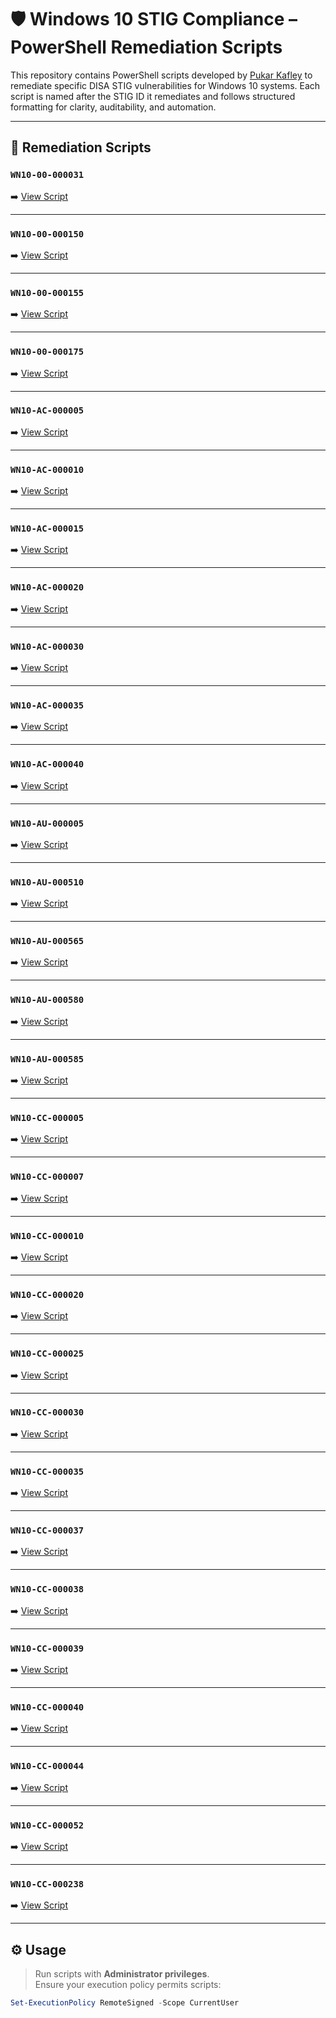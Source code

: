# 🛡️ Windows 10 STIG Compliance – PowerShell Remediation Scripts

This repository contains PowerShell scripts developed by [Pukar Kafley](https://www.linkedin.com/in/pukar-kafley/) to remediate specific DISA STIG vulnerabilities for Windows 10 systems. Each script is named after the STIG ID it remediates and follows structured formatting for clarity, auditability, and automation.

---

## 📜 Remediation Scripts

### `WN10-00-000031`  
➡️ [View Script](https://github.com/Pukarkafley21/STIG-Compliance-Scripts-WN10/blob/main/WN10-00-000031.ps1)

---

### `WN10-00-000150`  
➡️ [View Script](https://github.com/Pukarkafley21/STIG-Compliance-Scripts-WN10/blob/main/WN10-00-000150.ps1)

---

### `WN10-00-000155`  
➡️ [View Script](https://github.com/Pukarkafley21/STIG-Compliance-Scripts-WN10/blob/main/WN10-00-000155.ps1)

---

### `WN10-00-000175`  
➡️ [View Script](https://github.com/Pukarkafley21/STIG-Compliance-Scripts-WN10/blob/main/WN10-00-000175.ps1)

---

### `WN10-AC-000005`  
➡️ [View Script](https://github.com/Pukarkafley21/STIG-Compliance-Scripts-WN10/blob/main/WN10-AC-000005.ps1)

---

### `WN10-AC-000010`  
➡️ [View Script](https://github.com/Pukarkafley21/STIG-Compliance-Scripts-WN10/blob/main/WN10-AC-000010.ps1)

---

### `WN10-AC-000015`  
➡️ [View Script](https://github.com/Pukarkafley21/STIG-Compliance-Scripts-WN10/blob/main/WN10-AC-000015.ps1)

---

### `WN10-AC-000020`  
➡️ [View Script](https://github.com/Pukarkafley21/STIG-Compliance-Scripts-WN10/blob/main/WN10-AC-000020.ps1)

---

### `WN10-AC-000030`  
➡️ [View Script](https://github.com/Pukarkafley21/STIG-Compliance-Scripts-WN10/blob/main/WN10-AC-000030.ps1)

---

### `WN10-AC-000035`  
➡️ [View Script](https://github.com/Pukarkafley21/STIG-Compliance-Scripts-WN10/blob/main/WN10-AC-000035.ps1)

---

### `WN10-AC-000040`  
➡️ [View Script](https://github.com/Pukarkafley21/STIG-Compliance-Scripts-WN10/blob/main/WN10-AC-000040.ps1)

---

### `WN10-AU-000005`  
➡️ [View Script](https://github.com/Pukarkafley21/STIG-Compliance-Scripts-WN10/blob/main/WN10-AU-000005.ps1)

---

### `WN10-AU-000510`  
➡️ [View Script](https://github.com/Pukarkafley21/STIG-Compliance-Scripts-WN10/blob/main/WN10-AU-000510.ps1)

---

### `WN10-AU-000565`  
➡️ [View Script](https://github.com/Pukarkafley21/STIG-Compliance-Scripts-WN10/blob/main/WN10-AU-000565.ps1)

---

### `WN10-AU-000580`  
➡️ [View Script](https://github.com/Pukarkafley21/STIG-Compliance-Scripts-WN10/blob/main/WN10-AU-000580.ps1)

---

### `WN10-AU-000585`  
➡️ [View Script](https://github.com/Pukarkafley21/STIG-Compliance-Scripts-WN10/blob/main/WN10-AU-000585.ps1)

---

### `WN10-CC-000005`  
➡️ [View Script](https://github.com/Pukarkafley21/STIG-Compliance-Scripts-WN10/blob/main/WN10-CC-000005.ps1)

---

### `WN10-CC-000007`  
➡️ [View Script](https://github.com/Pukarkafley21/STIG-Compliance-Scripts-WN10/blob/main/WN10-CC-000007.ps1)

---

### `WN10-CC-000010`  
➡️ [View Script](https://github.com/Pukarkafley21/STIG-Compliance-Scripts-WN10/blob/main/WN10-CC-000010.ps1)

---

### `WN10-CC-000020`  
➡️ [View Script](https://github.com/Pukarkafley21/STIG-Compliance-Scripts-WN10/blob/main/WN10-CC-000020.ps1)

---

### `WN10-CC-000025`  
➡️ [View Script](https://github.com/Pukarkafley21/STIG-Compliance-Scripts-WN10/blob/main/WN10-CC-000025.ps1)

---

### `WN10-CC-000030`  
➡️ [View Script](https://github.com/Pukarkafley21/STIG-Compliance-Scripts-WN10/blob/main/WN10-CC-000030.ps1)

---

### `WN10-CC-000035`  
➡️ [View Script](https://github.com/Pukarkafley21/STIG-Compliance-Scripts-WN10/blob/main/WN10-CC-000035.ps1)

---

### `WN10-CC-000037`  
➡️ [View Script](https://github.com/Pukarkafley21/STIG-Compliance-Scripts-WN10/blob/main/WN10-CC-000037.ps1)

---

### `WN10-CC-000038`  
➡️ [View Script](https://github.com/Pukarkafley21/STIG-Compliance-Scripts-WN10/blob/main/WN10-CC-000038.ps1)

---

### `WN10-CC-000039`  
➡️ [View Script](https://github.com/Pukarkafley21/STIG-Compliance-Scripts-WN10/blob/main/WN10-CC-000039.ps1)

---

### `WN10-CC-000040`  
➡️ [View Script](https://github.com/Pukarkafley21/STIG-Compliance-Scripts-WN10/blob/main/WN10-CC-000040.ps1)

---

### `WN10-CC-000044`  
➡️ [View Script](https://github.com/Pukarkafley21/STIG-Compliance-Scripts-WN10/blob/main/WN10-CC-000044.ps1)

---

### `WN10-CC-000052`  
➡️ [View Script](https://github.com/Pukarkafley21/STIG-Compliance-Scripts-WN10/blob/main/WN10-CC-000052.ps1)

---

### `WN10-CC-000238`  
➡️ [View Script](https://github.com/Pukarkafley21/STIG-Compliance-Scripts-WN10/blob/main/WN10-CC-000238%20.ps1)

---

## ⚙️ Usage

> Run scripts with **Administrator privileges**.  
> Ensure your execution policy permits scripts:
```powershell
Set-ExecutionPolicy RemoteSigned -Scope CurrentUser
